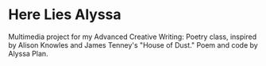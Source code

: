 # Here Lies Alyssa
Multimedia project for my Advanced Creative Writing: Poetry class, inspired by Alison Knowles and James Tenney's "House of Dust."
Poem and code by Alyssa Plan.
